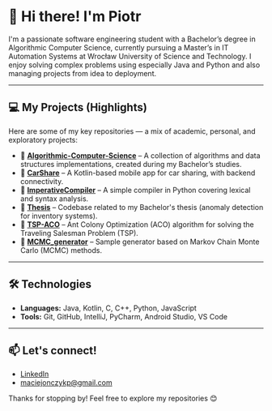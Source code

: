 # 👋 Hi there! I'm Piotr

I'm a passionate software engineering student with a Bachelor’s degree in Algorithmic Computer Science, currently pursuing a Master’s in IT Automation Systems at Wrocław University of Science and Technology. I enjoy solving complex problems using especially Java and Python and also managing projects from idea to deployment.

---

## 💻 My Projects (Highlights)

Here are some of my key repositories — a mix of academic, personal, and exploratory projects:

- 🔹 **[Algorithmic-Computer-Science](https://github.com/PiotMac/Algorithmic-Computer-Science)** – A collection of algorithms and data structures implementations, created during my Bachelor’s studies.
- 🔹 **[CarShare](https://github.com/PiotMac/CarShare)** – A Kotlin-based mobile app for car sharing, with backend connectivity.
- 🔹 **[ImperativeCompiler](https://github.com/PiotMac/ImperativeCompiler)** – A simple compiler in Python covering lexical and syntax analysis.
- 🔹 **[Thesis](https://github.com/PiotMac/Thesis)** – Codebase related to my Bachelor's thesis (anomaly detection for inventory systems).
- 🔹 **[TSP-ACO](https://github.com/PiotMac/TSP-ACO)** – Ant Colony Optimization (ACO) algorithm for solving the Traveling Salesman Problem (TSP).
- 🔹 **[MCMC_generator](https://github.com/PiotMac/MCMC_generator)** – Sample generator based on Markov Chain Monte Carlo (MCMC) methods.

---

## 🛠️ Technologies

- **Languages:** Java, Kotlin, C, C++, Python, JavaScript  
- **Tools:** Git, GitHub, IntelliJ, PyCharm, Android Studio, VS Code  

---


## 📫 Let's connect!

- [LinkedIn](https://www.linkedin.com/in/maciejo%C5%84czyk/)  
- maciejonczykp@gmail.com

Thanks for stopping by! Feel free to explore my repositories 😊
